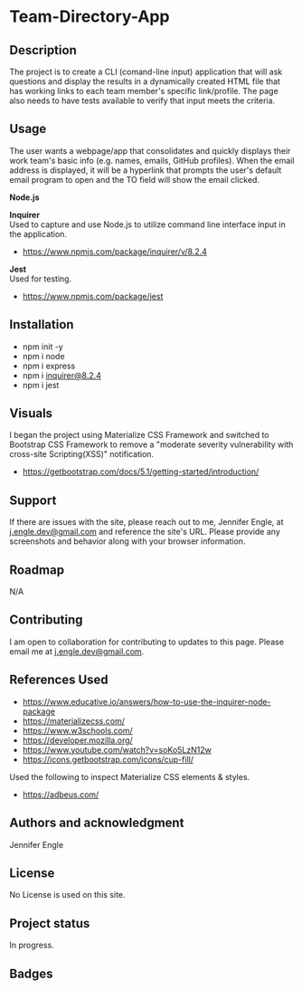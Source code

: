 # Team-Directory-App

## Description
The project is to create a CLI (comand-line input) application that will ask questions and display the results in a dynamically created HTML file that has working links to each team member's specific link/profile. The page also needs to have tests available to verify that input meets the criteria.

## Usage
The user wants a webpage/app that consolidates and quickly displays their work team's basic info (e.g. names, emails, GitHub profiles).
When the email address is displayed, it will be a hyperlink that prompts the user's default email program to open and the TO field will show the email clicked.

**Node.js** </br>


**Inquirer** </br>
Used to capture and use Node.js to utilize command line interface input in the application.
* https://www.npmjs.com/package/inquirer/v/8.2.4

**Jest** </br>
Used for testing.
* https://www.npmjs.com/package/jest

## Installation
* npm init -y
* npm i node
* npm i express
* npm i inquirer@8.2.4
* npm i jest

## Visuals 
I began the project using Materialize CSS Framework and switched to Bootstrap CSS Framework to remove a "moderate severity vulnerability with cross-site Scripting(XSS)" notification.
* https://getbootstrap.com/docs/5.1/getting-started/introduction/ 

## Support
If there are issues with the site, please reach out to me, Jennifer Engle, at j.engle.dev@gmail.com and reference the site's URL. Please provide any screenshots and behavior along with your browser information.

## Roadmap
N/A

## Contributing
I am open to collaboration for contributing to updates to this page. Please email me at j.engle.dev@gmail.com.

## References Used

* https://www.educative.io/answers/how-to-use-the-inquirer-node-package
* https://materializecss.com/
* https://www.w3schools.com/
* https://developer.mozilla.org/
* https://www.youtube.com/watch?v=soKo5LzN12w
* https://icons.getbootstrap.com/icons/cup-fill/

Used the following to inspect Materialize CSS elements & styles.
* https://adbeus.com/


## Authors and acknowledgment
Jennifer Engle

## License
No License is used on this site.

## Project status
In progress.


## Badges
